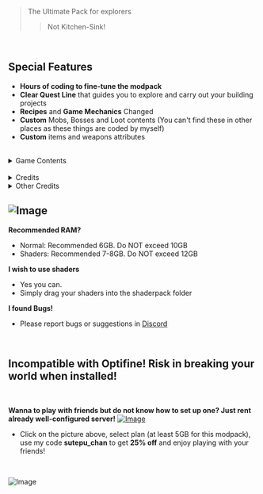 > The Ultimate Pack for explorers
>> Not Kitchen-Sink!
<br>

## **Special Features**
- **Hours of coding to fine-tune the modpack**
- **Clear Quest Line** that guides you to explore and carry out your building projects
- **Recipes** and **Game Mechanics** Changed
- **Custom** Mobs, Bosses and Loot contents (You can't find these in other places as these things are coded by myself)
- **Custom** items and weapons attributes
<br>

<details>
<summary>Game Contents</summary>

- All weapons and armors are **Modified**, with uncraftable weapons only obtained by defeating bosses
![Image](https://cdn.modrinth.com/data/vIH8uidD/images/2bb37637cfc106323f99bfe4a44657f06d0801f1.png)

- Custom Bosses with tweaked loots (**12 new bosses** in V1.0)
![Image](https://cdn.modrinth.com/data/vIH8uidD/images/ed847e0914775f78baf98ae200539cb8448a10b4.png)

- Tons of **quests**, with clear quest lines
![Image](https://cdn.modrinth.com/data/vIH8uidD/images/1e247582a2c3ca0aeaf0397d60cd09f60d144f65.png)

- Custom Mobs and Mob Variants (**42 new mobs** in V1.0)
![Image](https://cdn.modrinth.com/data/vIH8uidD/images/eb1b395799fe879056f81894e39172a3333b76f9.png)

- You get **friends** to fight with you
![Image](https://cdn.modrinth.com/data/vIH8uidD/images/c4463d6bc1a9a76b488f2952a9402fc3f5dddc55.png)

- Many strong and scary bosses
![Image](https://cdn.modrinth.com/data/vIH8uidD/images/0107d71d78587109fa3ea829c804b5032601ce0b.png)
</details>
<br>

<details>
<summary>Credits</summary>

- Armor Set Bonuses
    - https://www.curseforge.com/minecraft/mc-mods/armor-set-bonuses
    - https://imgur.com/a/Fbk0UWp
- TrashSlot
    - https://legacy.curseforge.com/minecraft/mc-mods/trashslot
    - https://mods.twelveiterations.com/permissions
- NetherPortalFix
    - https://legacy.curseforge.com/minecraft/mc-mods/netherportalfix
    - https://mods.twelveiterations.com/permissions
- Default Options
    - https://legacy.curseforge.com/minecraft/mc-mods/default-options
    - https://mods.twelveiterations.com/permissions
- Client Tweaks
    - https://legacy.curseforge.com/minecraft/mc-mods/client-tweaks
    - https://mods.twelveiterations.com/permissions
- Waystones
    - https://legacy.curseforge.com/minecraft/mc-mods/waystones
    - https://mods.twelveiterations.com/permissions
- Balm (Forge Edition)
    - https://legacy.curseforge.com/minecraft/mc-mods/balm
    - https://mods.twelveiterations.com/permissions
</details>

<details>
<summary>Other Credits</summary>

- Additional Lights
https://legacy.curseforge.com/minecraft/mc-mods/additional-lights 
- Aquamirae
https://legacy.curseforge.com/minecraft/mc-mods/ob-aquamirae
- Better Totem Of Undying
https://legacy.curseforge.com/minecraft/mc-mods/better-totem-of-undying-forge
- Building Gadgets
https://legacy.curseforge.com/minecraft/mc-mods/building-gadgets
- Caelus API
https://legacy.curseforge.com/minecraft/mc-mods/caelus
- Catalogue
https://legacy.curseforge.com/minecraft/mc-mods/catalogue
- Citadel
https://legacy.curseforge.com/minecraft/mc-mods/citadel
- Clumps
https://legacy.curseforge.com/minecraft/mc-mods/clumps
- Controlling
https://legacy.curseforge.com/minecraft/mc-mods/controlling
- Corail Woodcutter
https://legacy.curseforge.com/minecraft/mc-mods/corail-woodcutter
- Create Chunkloading
https://legacy.curseforge.com/minecraft/mc-mods/create-chunkloading
- Doggy Talents Next
https://legacy.curseforge.com/minecraft/mc-mods/doggy-talents-next
- Domum Ornamentum
https://legacy.curseforge.com/minecraft/mc-mods/domum-ornamentum
- Epic Paladins
https://legacy.curseforge.com/minecraft/mc-mods/epic-paladins
- Epic Samurai
https://legacy.curseforge.com/minecraft/mc-mods/epic-samurais
- Fix Experience Bug (now with FABRIC and FORGE versions)
https://legacy.curseforge.com/minecraft/mc-mods/fix-experience-bug
- FastSuite
https://legacy.curseforge.com/minecraft/mc-mods/fastsuite
- FastWorkbench
https://legacy.curseforge.com/minecraft/mc-mods/fastworkbench
- FastFurnace
https://legacy.curseforge.com/minecraft/mc-mods/fastfurnace
- FramedBlocks
https://legacy.curseforge.com/minecraft/mc-mods/framedblocks
- Framework
https://legacy.curseforge.com/minecraft/mc-mods/framework
- Functional Armor Trim
https://legacy.curseforge.com/minecraft/mc-mods/functional-armor-trim
- Gateways to Eternity
https://legacy.curseforge.com/minecraft/mc-mods/gateways-to-eternity
- Inventory HUD+
https://legacy.curseforge.com/minecraft/mc-mods/inventory-hud-forge
- Iron Furnaces [FORGE]
https://legacy.curseforge.com/minecraft/mc-mods/iron-furnaces
- Jade Colonies
https://legacy.curseforge.com/minecraft/mc-mods/jadecolonies
- Krypton Reforged
https://legacy.curseforge.com/minecraft/mc-mods/krypton-reforged
- Macaw's Series
https://legacy.curseforge.com/minecraft/mc-mods/macaws-bridges
https://legacy.curseforge.com/minecraft/mc-mods/macaws-doors
https://legacy.curseforge.com/minecraft/mc-mods/macaws-fences-and-walls
https://legacy.curseforge.com/minecraft/mc-mods/macaws-furniture
https://legacy.curseforge.com/minecraft/mc-mods/macaws-lights-and-lamps
https://legacy.curseforge.com/minecraft/mc-mods/macaws-trapdoors
https://legacy.curseforge.com/minecraft/mc-mods/macaws-windows
- Masik's Puzzle Dungeon [FORGE / FABRIC]
https://legacy.curseforge.com/minecraft/mc-mods/masiks-puzzle-dungeon-forge-fabric
- MineColonies
https://legacy.curseforge.com/minecraft/mc-mods/minecolonies
- Mixin Trace
https://legacy.curseforge.com/minecraft/mc-mods/mixintrace
- Mod Name Tooltip
https://legacy.curseforge.com/minecraft/mc-mods/mod-name-tooltip
- Monster Plus
https://legacy.curseforge.com/minecraft/mc-mods/monster-plus
- MrCrayfish's Furniture Mod
https://legacy.curseforge.com/minecraft/mc-mods/mrcrayfish-furniture-mod
- Multi-Piston
https://legacy.curseforge.com/minecraft/mc-mods/multi-piston
- Nutritional Balance
https://legacy.curseforge.com/minecraft/mc-mods/nutritional-balance
- Ocean's Delight
https://legacy.curseforge.com/minecraft/mc-mods/oceans-delight
- Phantasmic
https://legacy.curseforge.com/minecraft/mc-mods/phantasmic
- Placebo
https://legacy.curseforge.com/minecraft/mc-mods/placebo
- PolyLib
https://legacy.curseforge.com/minecraft/mc-mods/polylib
- Pretty Pipes: Fluids
https://legacy.curseforge.com/minecraft/mc-mods/pretty-pipes-fluids
- Roughly Enough Resources
https://legacy.curseforge.com/minecraft/mc-mods/roughly-enough-resources
- ServerConfig Updater
https://legacy.curseforge.com/minecraft/mc-mods/serverconfig-updater
- Simple Storage Network
https://legacy.curseforge.com/minecraft/mc-mods/simple-storage-network
- StackablePotions [Forge]
https://legacy.curseforge.com/minecraft/mc-mods/stackablepotions-forge
- Toast Control
https://legacy.curseforge.com/minecraft/mc-mods/toast-control
- Touhou Little Maid
https://legacy.curseforge.com/minecraft/mc-mods/touhou-little-maid
- Ultimate Car Mod
https://legacy.curseforge.com/minecraft/mc-mods/ultimate-car-mod
- Untamed Wilds
https://legacy.curseforge.com/minecraft/mc-mods/untamedwilds
- WorldEdit
https://legacy.curseforge.com/minecraft/mc-mods/worldedit


</details>

## ![Image](https://www.bisecthosting.com/images/CF/GreedTheResourceI/BH_GTR_FAQ.png)
**Recommended RAM?**
- Normal: Recommended 6GB. Do NOT exceed 10GB
- Shaders: Recommended 7-8GB. Do NOT exceed 12GB

**I wish to use shaders**
- Yes you can.
- Simply drag your shaders into the shaderpack folder

**I found Bugs!**
- Please report bugs or suggestions in [Discord](https://discord.gg/aM3pEC7X7v)
<br>

**Incompatible with Optifine! Risk in breaking your world when installed!**
<br>
---
<br>

**Wanna to play with friends but do not know how to set up one? Just rent already well-configured server!**
[![Image](https://www.bisecthosting.com/images/CF/GreedTheResourceI/BH_GTR_Bisect.png)](https://bisecthosting.com/sutepu_chan)
- Click on the picture above, select plan (at least 5GB for this modpack), use my code **sutepu_chan** to get **25% off** and enjoy playing with your friends!
<br>

![Image](https://www.bisecthosting.com/images/CF/GreedTheResourceI/BH_GTR_Discord.png)